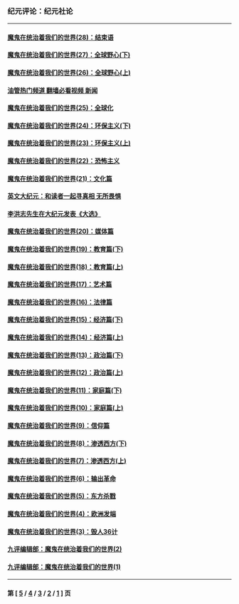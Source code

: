 ### 纪元评论：纪元社论
---
#### [魔鬼在统治着我们的世界(28)：结束语](../../pages/nsc422/n10936246.md?11060330) 
#### [魔鬼在统治着我们的世界(27)：全球野心(下)](../../pages/nsc422/n10928319.md?11060330) 
#### [魔鬼在统治着我们的世界(26)：全球野心(上)](../../pages/nsc422/n10900318.md?11060330) 
#### [油管热门频道 翻墙必看视频 新闻](ok?11060330)
#### [魔鬼在统治着我们的世界(25)：全球化](../../pages/nsc422/n10788205.md?11060330) 
#### [魔鬼在统治着我们的世界(24)：环保主义(下)](../../pages/nsc422/n10695307.md?11060330) 
#### [魔鬼在统治着我们的世界(23)：环保主义(上)](../../pages/nsc422/n10688613.md?11060330) 
#### [魔鬼在统治着我们的世界(22)：恐怖主义](../../pages/nsc422/n10614727.md?11060330) 
#### [魔鬼在统治着我们的世界(21)：文化篇](../../pages/nsc422/n10597706.md?11060330) 
#### [英文大纪元：和读者一起寻真相 无所畏惧](../../pages/nsc422/n12542027.md?11060330) 
#### [李洪志先生在大纪元发表《大选》](../../pages/nsc422/n12534746.md?11060330) 
#### [魔鬼在统治着我们的世界(20)：媒体篇](../../pages/nsc422/n10586579.md?11060330) 
#### [魔鬼在统治着我们的世界(19)：教育篇(下)](../../pages/nsc422/n10564808.md?11060330) 
#### [魔鬼在统治着我们的世界(18)：教育篇(上)](../../pages/nsc422/n10526970.md?11060330) 
#### [魔鬼在统治着我们的世界(17)：艺术篇](../../pages/nsc422/n10499093.md?11060330) 
#### [魔鬼在统治着我们的世界(16)：法律篇](../../pages/nsc422/n10485969.md?11060330) 
#### [魔鬼在统治着我们的世界(15)：经济篇(下)](../../pages/nsc422/n10469975.md?11060330) 
#### [魔鬼在统治着我们的世界(14)：经济篇(上)](../../pages/nsc422/n10457370.md?11060330) 
#### [魔鬼在统治着我们的世界(13)：政治篇(下)](../../pages/nsc422/n10448270.md?11060330) 
#### [魔鬼在统治着我们的世界(12)：政治篇(上)](../../pages/nsc422/n10444576.md?11060330) 
#### [魔鬼在统治着我们的世界(11)：家庭篇(下)](../../pages/nsc422/n10440961.md?11060330) 
#### [魔鬼在统治着我们的世界(10)：家庭篇(上)](../../pages/nsc422/n10435448.md?11060330) 
#### [魔鬼在统治着我们的世界(9)：信仰篇](../../pages/nsc422/n10432159.md?11060330) 
#### [魔鬼在统治着我们的世界(8)：渗透西方(下)](../../pages/nsc422/n10429603.md?11060330) 
#### [魔鬼在统治着我们的世界(7)：渗透西方(上)](../../pages/nsc422/n10426013.md?11060330) 
#### [魔鬼在统治着我们的世界(6)：输出革命](../../pages/nsc422/n10421536.md?11060330) 
#### [魔鬼在统治着我们的世界(5)：东方杀戮](../../pages/nsc422/n10417707.md?11060330) 
#### [魔鬼在统治着我们的世界(4)：欧洲发端](../../pages/nsc422/n10414890.md?11060330) 
#### [魔鬼在统治着我们的世界(3)：毁人36计](../../pages/nsc422/n10411583.md?11060330) 
#### [九评编辑部：魔鬼在统治着我们的世界(2)](../../pages/nsc422/n10410036.md?11060330) 
#### [九评编辑部：魔鬼在统治着我们的世界(1)](../../pages/nsc422/n10406825.md?11060330) 

---
#### 第 [ [5](./5.md?11060330) / [4](./4.md?11060330) / [3](./3.md?11060330) / [2](./2.md?11060330) / [1](./1.md?11060330) ] 页
